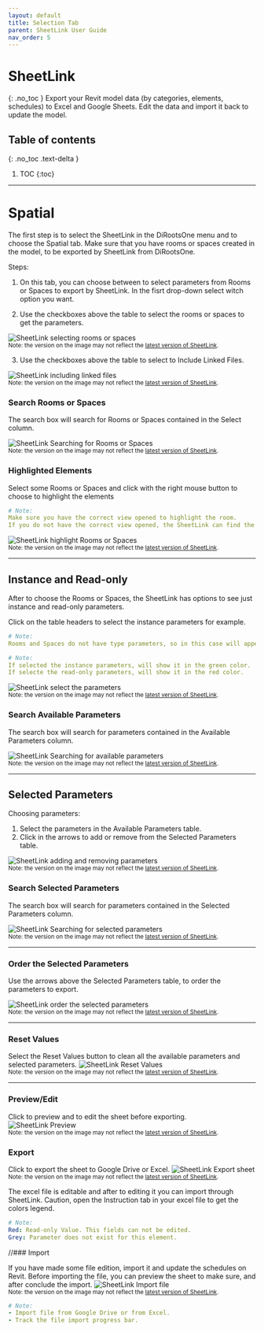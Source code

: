```yaml
---
layout: default
title: Selection Tab
parent: SheetLink User Guide
nav_order: 5
---
```


# SheetLink
{: .no_toc }
Export your Revit model data (by categories, elements, schedules) to Excel and Google Sheets. Edit the data and import it back to update the model.
## Table of contents
{: .no_toc .text-delta }

1. TOC
{:toc}

---

# Spatial

The first step is to select the SheetLink in the DiRootsOne menu and to choose the Spatial tab.
Make sure that you have rooms or spaces created in the model, to be exported by SheetLink from DiRootsOne. 

Steps:

1. On this tab, you can choose between to select parameters from Rooms or Spaces to export by SheetLink.
In the fisrt drop-down select witch option you want.

2. Use the checkboxes above the table to select the rooms or spaces to get the parameters.

![SheetLink selecting rooms or spaces](../../assets\images\SH-Sp-SelectRooms.gif)  
<sub>Note: the version on the image may not reflect the [latest version of SheetLink](https://diroots.com/revit-plugins/revit-to-excel-sheetlink/).</sub>

3. Use the checkboxes above the table to select to Include Linked Files.

![SheetLink including linked files](../../assets\images\SH-Sp-IncludeLinked.png)  
<sub>Note: the version on the image may not reflect the [latest version of SheetLink](https://diroots.com/revit-plugins/revit-to-excel-sheetlink/).</sub>

### Search Rooms or Spaces

The search box will search for Rooms or Spaces contained in the Select column.

![SheetLink Searching for Rooms or Spaces](../../assets\images\SH-Sp-SearchRoom.gif)  
<sub>Note: the version on the image may not reflect the [latest version of SheetLink](https://diroots.com/revit-plugins/revit-to-excel-sheetlink/).</sub>

### Highlighted Elements

Select some Rooms or Spaces and click with the right mouse button to choose to highlight the elements

```yaml
# Note:  
Make sure you have the correct view opened to highlight the room.
If you do not have the correct view opened, the SheetLink can find the view, but could take a long time.
```

![SheetLink highlight Rooms or Spaces](../../assets\images\SH-Sp-Higlight.gif)  
<sub>Note: the version on the image may not reflect the [latest version of SheetLink](https://diroots.com/revit-plugins/revit-to-excel-sheetlink/).</sub>

---

## Instance and Read-only

After to choose the Rooms or Spaces, the SheetLink has options to see just instance and read-only parameters.

Click on the table headers to select the instance parameters for example.

```yaml
# Note:  
Rooms and Spaces do not have type parameters, so in this case will appear just the instance and read-only options.
```

```yaml
# Note:  
If selected the instance parameters, will show it in the green color.
If selecte the read-only parameters, will show it in the red color.
```
  
![SheetLink select the parameters](../../assets\images\SH-Sp-Instance.gif)  
<sub>Note: the version on the image may not reflect the [latest version of SheetLink](https://diroots.com/revit-plugins/revit-to-excel-sheetlink/).</sub>

### Search Available Parameters

The search box will search for parameters contained in the Available Parameters column.  

![SheetLink Searching for available parameters](../../assets\images\SH-Sp-SearchParam.gif)  
<sub>Note: the version on the image may not reflect the [latest version of SheetLink](https://diroots.com/revit-plugins/revit-to-excel-sheetlink/).</sub>

---

## Selected Parameters

Choosing parameters:
1. Select the parameters in the Available Parameters table.
2. Click in the arrows to add or remove from the Selected Parameters table.


![SheetLink adding and removing parameters](../../assets\images\SH-Sp-AddRemove.gif)  
<sub>Note: the version on the image may not reflect the [latest version of SheetLink](https://diroots.com/revit-plugins/revit-to-excel-sheetlink/).</sub>

### Search Selected Parameters

The search box will search for parameters contained in the Selected Parameters column.  

![SheetLink Searching for selected parameters](../../assets\images\SH-Sp-SearchSelected.gif)  
<sub>Note: the version on the image may not reflect the [latest version of SheetLink](https://diroots.com/revit-plugins/revit-to-excel-sheetlink/).</sub>

---

### Order the Selected Parameters

Use the arrows above the Selected Parameters table, to order the parameters to export.  

![SheetLink order the selected parameters](../../assets\images\SH-Sp-Order.gif)  
<sub>Note: the version on the image may not reflect the [latest version of SheetLink](https://diroots.com/revit-plugins/revit-to-excel-sheetlink/).</sub>

---

### Reset Values

Select the Reset Values button to clean all the available parameters and selected parameters.
![SheetLink Reset Values](../../assets\images\SH-Sp-Reset.png)  
<sub>Note: the version on the image may not reflect the [latest version of SheetLink](https://diroots.com/revit-plugins/revit-to-excel-sheetlink/).</sub>

---

### Preview/Edit

Click to preview and to edit the sheet before exporting.
![SheetLink Preview](../../assets\images\SH-Sp-Preview.gif)  
<sub>Note: the version on the image may not reflect the [latest version of SheetLink](https://diroots.com/revit-plugins/revit-to-excel-sheetlink/).</sub>

### Export

Click to export the sheet to Google Drive or Excel.
![SheetLink Export sheet](../../assets\images\SH-Sp-Export.png)  
<sub>Note: the version on the image may not reflect the [latest version of SheetLink](https://diroots.com/revit-plugins/revit-to-excel-sheetlink/).</sub>

The excel file is editable and after to editing it you can import through SheetLink.
Caution, open the Instruction tab in your excel file to get the colors legend. 

```yaml
# Note:  
Red: Read-only Value. This fields can not be edited.
Grey: Parameter does not exist for this element.
```

//### Import

If you have made some file edition, import it and update the schedules on Revit. Before importing the file, you can preview the sheet to make sure, and after conclude the import.
![SheetLink Import file](../../assets\images\SH-Sc-Import.png)  
<sub>Note: the version on the image may not reflect the [latest version of SheetLink](https://diroots.com/revit-plugins/revit-to-excel-sheetlink/).</sub>

```yaml
# Note:  
- Import file from Google Drive or from Excel.
- Track the file import progress bar.
```
